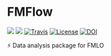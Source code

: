 # FMFlow

[![](https://img.shields.io/pypi/v/fmflow.svg?label=PyPI&style=flat-square)](https://pypi.org/pypi/fmflow/)
[![](https://img.shields.io/pypi/pyversions/fmflow.svg?label=Python&color=yellow&style=flat-square)](https://pypi.org/pypi/fmflow/)
[![Travis](https://img.shields.io/travis/fmlo-dev/fmflow/master.svg?label=Travis%20CI&style=flat-square)](https://travis-ci.org/fmlo-dev/fmflow)
[![License](https://img.shields.io/badge/license-MIT-blue.svg?label=License&style=flat-square)](LICENSE)
[![DOI](https://img.shields.io/badge/DOI-10.5281/zenodo.3433963-blue?style=flat-square)](https://doi.org/10.5281/zenodo.3433963)

:zap: Data analysis package for FMLO

